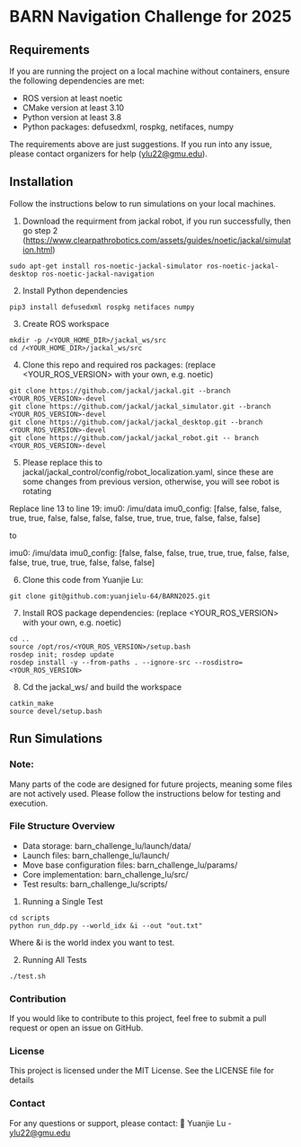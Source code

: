 # BARN Navigation Challenge for 2025

## Requirements

If you are running the project on a local machine without containers, ensure the following dependencies are met:

* ROS version at least noetic
* CMake version at least 3.10
* Python version at least 3.8
* Python packages: defusedxml, rospkg, netifaces, numpy

The requirements above are just suggestions. If you run into any issue, please contact organizers for help (ylu22@gmu.edu).

## Installation

Follow the instructions below to run simulations on your local machines.

1. Download the requirment from jackal robot, if you run successfully, then go step 2 (https://www.clearpathrobotics.com/assets/guides/noetic/jackal/simulation.html)
```
sudo apt-get install ros-noetic-jackal-simulator ros-noetic-jackal-desktop ros-noetic-jackal-navigation
```

2. Install Python dependencies
```
pip3 install defusedxml rospkg netifaces numpy
```
3. Create ROS workspace
```
mkdir -p /<YOUR_HOME_DIR>/jackal_ws/src
cd /<YOUR_HOME_DIR>/jackal_ws/src
```
4. Clone this repo and required ros packages: (replace <YOUR_ROS_VERSION> with your own, e.g. noetic)
```
git clone https://github.com/jackal/jackal.git --branch <YOUR_ROS_VERSION>-devel
git clone https://github.com/jackal/jackal_simulator.git --branch <YOUR_ROS_VERSION>-devel
git clone https://github.com/jackal/jackal_desktop.git --branch <YOUR_ROS_VERSION>-devel
git clone https://github.com/jackal/jackal_robot.git -- branch <YOUR_ROS_VERSION>-devel
```

5. Please replace this to jackal/jackal_control/config/robot_localization.yaml, since these are some changes from previous version, otherwise, you will see robot is rotating 

Replace line 13 to line 19:
imu0: /imu/data
imu0_config: [false, false, false,
              true, true, false,
              false, false, false,
              true, true, true,
              false, false, false]

to 

imu0: /imu/data
imu0_config: [false, false, false,
              true, true, true,
              false, false, false,
              true, true, true,
              false, false, false]




6. Clone this code from Yuanjie Lu:
```
git clone git@github.com:yuanjielu-64/BARN2025.git
```
7. Install ROS package dependencies: (replace <YOUR_ROS_VERSION> with your own, e.g. noetic)
```
cd ..
source /opt/ros/<YOUR_ROS_VERSION>/setup.bash
rosdep init; rosdep update
rosdep install -y --from-paths . --ignore-src --rosdistro=<YOUR_ROS_VERSION>
```

8. Cd the jackal_ws/ and build the workspace
```
catkin_make
source devel/setup.bash
```

## Run Simulations

### Note: 
Many parts of the code are designed for future projects, meaning some files are not actively used. Please follow the instructions below for testing and execution.

### File Structure Overview
* Data storage: barn_challenge_lu/launch/data/
* Launch files: barn_challenge_lu/launch/
* Move base configuration files: barn_challenge_lu/params/
* Core implementation: barn_challenge_lu/src/
* Test results: barn_challenge_lu/scripts/

1. Running a Single Test
```
cd scripts
python run_ddp.py --world_idx &i --out "out.txt"
```
Where &i is the world index you want to test.

2. Running All Tests
```
./test.sh
```

### Contribution
If you would like to contribute to this project, feel free to submit a pull request or open an issue on GitHub.

### License
This project is licensed under the MIT License. See the LICENSE file for details

### Contact
For any questions or support, please contact:
📧 Yuanjie Lu - ylu22@gmu.edu
